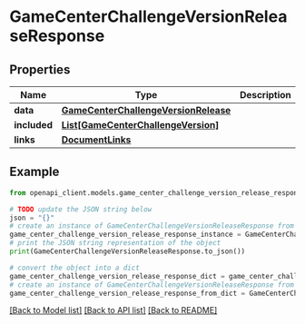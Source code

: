 # GameCenterChallengeVersionReleaseResponse


## Properties

Name | Type | Description | Notes
------------ | ------------- | ------------- | -------------
**data** | [**GameCenterChallengeVersionRelease**](GameCenterChallengeVersionRelease.md) |  | 
**included** | [**List[GameCenterChallengeVersion]**](GameCenterChallengeVersion.md) |  | [optional] 
**links** | [**DocumentLinks**](DocumentLinks.md) |  | 

## Example

```python
from openapi_client.models.game_center_challenge_version_release_response import GameCenterChallengeVersionReleaseResponse

# TODO update the JSON string below
json = "{}"
# create an instance of GameCenterChallengeVersionReleaseResponse from a JSON string
game_center_challenge_version_release_response_instance = GameCenterChallengeVersionReleaseResponse.from_json(json)
# print the JSON string representation of the object
print(GameCenterChallengeVersionReleaseResponse.to_json())

# convert the object into a dict
game_center_challenge_version_release_response_dict = game_center_challenge_version_release_response_instance.to_dict()
# create an instance of GameCenterChallengeVersionReleaseResponse from a dict
game_center_challenge_version_release_response_from_dict = GameCenterChallengeVersionReleaseResponse.from_dict(game_center_challenge_version_release_response_dict)
```
[[Back to Model list]](../README.md#documentation-for-models) [[Back to API list]](../README.md#documentation-for-api-endpoints) [[Back to README]](../README.md)


